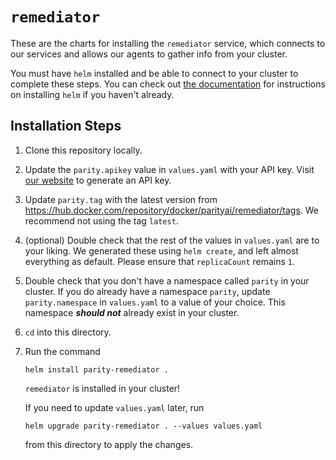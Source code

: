# `remediator`

These are the charts for installing the `remediator` service, which connects to our services and allows our agents to gather info from your cluster.

You must have `helm` installed and be able to connect to your cluster to complete these steps. You can check out [the documentation](https://helm.sh/docs/intro/install/) for instructions on installing `helm` if you haven't already.

## Installation Steps

1. Clone this repository locally.

1. Update the `parity.apikey` value in `values.yaml` with your API key. Visit [our website](https://auth.tryparity.com/org/api_keys) to generate an API key.

1. Update `parity.tag` with the latest version from https://hub.docker.com/repository/docker/parityai/remediator/tags. We recommend not using the tag `latest`.

1. (optional) Double check that the rest of the values in `values.yaml` are to your liking. We generated these using `helm create`, and left almost everything as default. Please ensure that `replicaCount` remains `1`.

1. Double check that you don't have a namespace called `parity` in your cluster. If you do already have a namespace `parity`, update `parity.namespace` in `values.yaml` to a value of your choice. This namespace ***should not*** already exist in your cluster.

1. `cd` into this directory.

1. Run the command

    ```
    helm install parity-remediator .
    ```

    `remediator` is installed in your cluster!

    If you need to update `values.yaml` later, run

    ```
    helm upgrade parity-remediator . --values values.yaml
    ```

    from this directory to apply the changes.